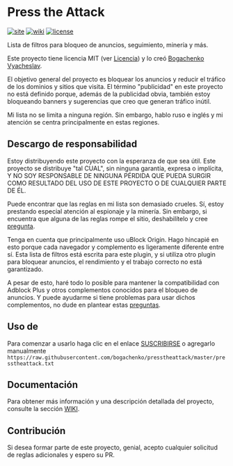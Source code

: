 <!--
This file is part of the Press the Attack project,
Copyright (c) 2018 Bogachenko Vyacheslav

Press the Attack is a free project: you can distribute it and/or modify
it in accordance with the MIT license published by the Massachusetts Institute of Technology.

The Press the Attack project is distributed in the hope that it will be useful,
and is provided "AS IS", WITHOUT ANY WARRANTY, EXPRESSLY EXPRESSED OR IMPLIED.
WE ARE NOT RESPONSIBLE FOR ANY DAMAGES DUE TO THE USE OF THIS PROJECT OR ITS PARTS.
For more information, see the MIT license.

Author: Bogachenko Vyacheslav <https://github.com/bogachenko>
Email: bogachenkove@gmail.com
Github: https://github.com/bogachenko/presstheattack/
Last modified: 28 November 2018
License: MIT <https://github.com/bogachenko/presstheattack/blob/master/LICENSE.md>
Problem reports: https://github.com/bogachenko/presstheattack/issues
Title: README.es-ES.md
URL: https://raw.githubusercontent.com/bogachenko/presstheattack/master/README.es-ES.md
Wiki: https://github.com/bogachenko/presstheattack/wiki

Download the entire Press the Attack project at https://github.com/bogachenko/presstheattack/archive/master.zip -->

# Press the Attack
[![site](https://img.shields.io/badge/site-up-%233fb912.svg)](https://bogachenko.github.io/presstheattack/)
[![wiki](https://img.shields.io/badge/wiki-up-%233fb912.svg)](https://github.com/bogachenko/presstheattack/wiki)
[![license](https://img.shields.io/badge/license-MIT-%233fb912.svg)](https://raw.githubusercontent.com/bogachenko/presstheattack/master/LICENSE.md)

Lista de filtros para bloqueo de anuncios, seguimiento, minería y más.

Este proyecto tiene licencia MIT (ver [Licencia](https://raw.githubusercontent.com/bogachenko/presstheattack/master/LICENSE.md)) y lo creó [Bogachenko Vyacheslav](https://github.com/bogachenko).

El objetivo general del proyecto es bloquear los anuncios y reducir el tráfico de los dominios y sitios que visita.
El término "publicidad" en este proyecto no está definido porque, además de la publicidad obvia, también estoy bloqueando banners y sugerencias que creo que generan tráfico inútil.

Mi lista no se limita a ninguna región. Sin embargo, hablo ruso e inglés y mi atención se centra principalmente en estas regiones.

## Descargo de responsabilidad

Estoy distribuyendo este proyecto con la esperanza de que sea útil. Este proyecto se distribuye "tal CUAL", sin ninguna garantía, expresa o implícita, Y NO SOY RESPONSABLE DE NINGUNA PÉRDIDA QUE PUEDA SURGIR COMO RESULTADO DEL USO DE ESTE PROYECTO O DE CUALQUIER PARTE DE ÉL.

Puede encontrar que las reglas en mi lista son demasiado crueles. Sí, estoy prestando especial atención al espionaje y la minería.
Sin embargo, si encuentra que alguna de las reglas rompe el sitio, deshabilítelo y cree [pregunta](https://github.com/bogachenko/presstheattack/issues).

Tenga en cuenta que principalmente uso uBlock Origin. Hago hincapié en esto porque cada navegador y complemento es ligeramente diferente entre sí. Esta lista de filtros está escrita para este plugin, y si utiliza otro plugin para bloquear anuncios, el rendimiento y el trabajo correcto no está garantizado.

A pesar de esto, haré todo lo posible para mantener la compatibilidad con Adblock Plus y otros complementos conocidos para el bloqueo de anuncios. Y puede ayudarme si tiene problemas para usar dichos complementos, no dude en plantear estas [preguntas](https://github.com/bogachenko/presstheattack/issues).

## Uso de

Para comenzar a usarlo haga clic en el enlace [SUSCRIBIRSE](https://subscribe.adblockplus.org/?location=https%3A%2F%2Fraw.githubusercontent.com%2Fbogachenko%2Fpresstheattack%2Fmaster%2Fpresstheattack.txt&title=Press%20the%20Attack) o agregarlo manualmente `https://raw.githubusercontent.com/bogachenko/presstheattack/master/presstheattack.txt`

## Documentación

Para obtener más información y una descripción detallada del proyecto, consulte la sección [WIKI](https://github.com/bogachenko/presstheattack/wiki).

## Contribución

Si desea formar parte de este proyecto, genial, acepto cualquier solicitud de reglas adicionales y espero su PR.